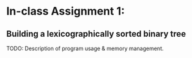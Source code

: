 # In-class Assignment 1:
## Building a lexicographically sorted binary tree
TODO: Description of program usage & memory management.
